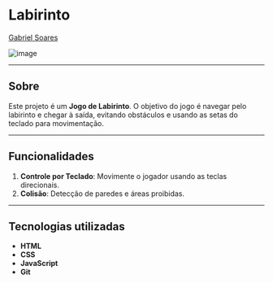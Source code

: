 # Labirinto

[Gabriel Soares](https://www.linkedin.com/in/gabriel-soares-3098782b0/)

![image](https://github.com/user-attachments/assets/230f518c-ee42-4655-99ae-a480c12fab8b)

---

## Sobre
Este projeto é um **Jogo de Labirinto**. O objetivo do jogo é navegar pelo labirinto e chegar à saída, evitando obstáculos e usando as setas do teclado para movimentação.

---

## Funcionalidades
1. **Controle por Teclado**: Movimente o jogador usando as teclas direcionais.
2. **Colisão**: Detecção de paredes e áreas proibidas.

---

## Tecnologias utilizadas
- **HTML**
- **CSS**
- **JavaScript**
- **Git**
